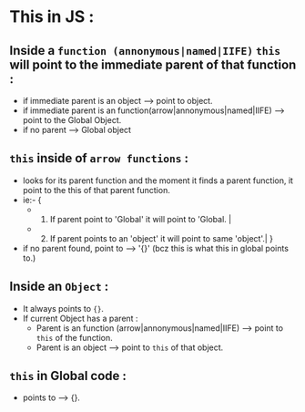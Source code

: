 # This in JS :

## Inside a `function (annonymous|named|IIFE)` `this` will point to the immediate parent of that function :

-   if immediate parent is an object --> point to object.
-   if immediate parent is an function(arrow|annonymous|named|IIFE) --> point to the Global Object.
-   if no parent --> Global object

## `this` inside of `arrow functions` :

-   looks for its parent function and the moment it finds a parent function, it point to the this of that parent function.
-   ie:- {
    -   1. If parent point to 'Global' it will point to 'Global. |
    -   2. If parent points to an 'object' it will point to same 'object'.|
           }
-   if no parent found, point to --> '{}' (bcz this is what this in global points to.)

## Inside an `Object` :

-   It always points to `{}`.
-   If current Object has a parent :
    -   Parent is an function (arrow|annonymous|named|IIFE) --> point to `this` of the function.
    -   Parent is an object --> point to `this` of that object.

## `this` in Global code :

-   points to --> {}.
